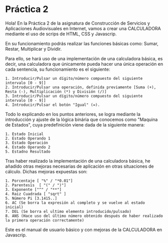  # Práctica 2

Hola! En la Práctica 2 de la asignatura de Construcción de Servicios y Aplicaciones Audiovisuales en Internet, vamos a crear una CALCULADORA mediante el uso de scrips de HTML, CSS y Javascrip.

En su funcionamiento podrás realizar las funciones básicas como: Sumar, Restar, Multiplicar y Dividir. 


Para ello, se hará uso de una implementación de una calculadora básica, es decir, una calculadora que únicamente pueda hacer una única operación en cada sentencia, su funcionamiento es el siguiente:  

    1. Introducir/Pulsar un dígito/número compuesto del siguiente intervalo [0 - 9]]
    2. Introducir/Pulsar una operación, definida previamente [Suma (+), Resta (-), Multiplicación (*) y División (/)]
    3. Introducir/Pulsar un dígito/número compuesto del siguiente intervalo [0 - 9]]
    4. Introducir/Pulsar el botón "Igual" (=).

Todo lo explicando en los puntos anteriores, se logra mediante la introducción y ajuste de la lógica binária que conocemos como "Maquina de Estados", cuya predefinición viene dada de la siguiente manera:

    1. Estado Inicial 
    2. Estado Operando 1
    3. Estado Operación
    4. Estado Operando 2
    5. Estadno Resultado

Tras haber realizado la implementación de una calculadora básica, he añadido otras mejoras necesarias de aplicación en otras situaciones de cálculo. Dichas mejoras expuestas son:

    1. Porcentaje [ "%" / "*0.01"]
    2. Parentesis  [ "(" / ")"]
    3. Exponente ["^" / "**"]
    4. Raiz Cuadrada [ "sqrt" ]
    5. Número Pi [3.1415..]
    6. AC (Se borra la expresión al completo y se vuelve al estado inicial)
    7. DEL (Se borra el ultimo elemento introducido/pulsado)
    8. ANS (Hace uso del último número obtenido después de haber realizado la primera operación correctamente)

Este es el manual de usuario básico y con mejoras de la CALCULADORA en Javascrip. 